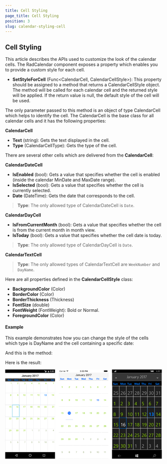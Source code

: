 ```yaml
---
title: Cell Styling
page_title: Cell Styling
position: 3
slug: calendar-styling-cell
---
```


## Cell Styling
 
This article describes the APIs used to customize the look of the calendar cells. The RadCalendar component exposes a property which enables you to provide a custom style for each cell.

- **SetStyleForCell** (Func&lt;CalendarCell, CalendarCellStyle&gt;): This property should be assigned to a method that returns a CalendarCellStyle object. The method will be called for each calendar cell and the returned style will be applied. If the return value is null, the default style of the cell will be used.
 
The only parameter passed to this method is an object of type CalendarCell which helps to identify the cell. The CalendarCell is the base class for all calendar cells and it has the following properties:

**CalendarCell**

- **Text** (string): Gets the text displayed in the cell.
- **Type** (CalendarCellType): Gets the type of the cell.

There are several other cells which are delivered from the **CalendarCell**:

**CalendarDateCell**

- **IsEnabled** (bool): Gets a value that specifies whether the cell is enabled (inside the calendar MinDate and MaxDate range).
- **IsSelected** (bool): Gets a value that specifies whether the cell is currently selected.
- **Date** (DateTime): Gets the date that corresponds to the cell.

>**Type**: The only allowed type of CalendarDateCell is `Date`.

**CalendarDayCell**

- **IsFromCurrentMonth** (bool): Gets a value that specifies whether the cell is from the current month in month view.
- **IsToday** (bool): Gets a value that specifies whether the cell date is today.

>**Type**: The only allowed type of CalendarDayCell is `Date`.

**CalendarTextCell**

>**Type**: The only allowed types of CalendarTextCell are `WeekNumber` and `DayName`.

 
Here are all properties defined in the **CalendarCellStyle** class:

 - **BackgroundColor** (Color)
 - **BorderColor** (Color)
 - **BorderThickness** (Thickness)
 - **FontSize** (double)
 - **FontWeight** (FontWeight): Bold or Normal.
 - **ForegroundColor** (Color)

#### Example ####

This example demonstrates how you can change the style of the cells which type is DayName and the cell containing a specific date:

<snippet id='calendar-features-cellstyling-setstyleforcell'/>

And this is the method:

<snippet id='calendar-features-cellstyling-evaluatecellstyle'/>

Here is the result:

![Cell Styling](images/calendar-cell-styling.png "Cell styling example")
